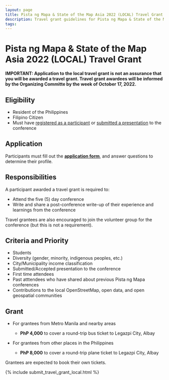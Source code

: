 ```yaml
---
layout: page
title: Pista ng Mapa & State of the Map Asia 2022 (LOCAL) Travel Grant
description: Travel grant guidelines for Pista ng Mapa & State of the Map Asia 2022
tags: 
---
```

<h1 class="color-primary-4 mb-2">Pista ng Mapa & State of the Map Asia 2022 (LOCAL) Travel Grant</h1>

**IMPORTANT: Application to the local travel grant is not an assurance that you will be awarded a travel grant. Travel grant awardees will be informed by the Organizing Committe by the week of October 17, 2022.**


## Eligibility

- Resident of the Philippines
- Filipino Citizen
- Must have [registered as a participant](https://pistangmapa.org/2022/register) or [submitted a presentation](https://pistangmapa.org/2022/cfp) to the conference

## Application

Participants must fill out the [**application form**](https://airtable.com/shrNiqMHPjMgidfNS), and answer questions to determine their profile.

## Responsibilities

A participant awarded a travel grant is required to:
- Attend the five (5) day conference
- Write and share a post-conference write-up of their experience and learnings from the conference

Travel grantees are also encouraged to join the volunteer group for the conference (but this is not a requirement).

## Criteria and Priority

- Students
- Diversity (gender, minority, indigenous peoples, etc.)
- City/Municipality income classification
- Submitted/Accepted presentation to the conference
- First time attendees
- Past atttendees who have shared about previous Pista ng Mapa conferences
- Contributions to the local OpenStreetMap, open data, and open geospatial communities


## Grant

- For grantees from Metro Manila and nearby areas
    - **PhP 4,000** to cover a round-trip bus ticket to Legazpi City, Albay

- For grantees from other places in the Philippines
    - **PhP 8,000** to cover a round-trip plane ticket to Legazpi City, Albay

Grantees are expected to book their own tickets.



{% include submit_travel_grant_local.html %}